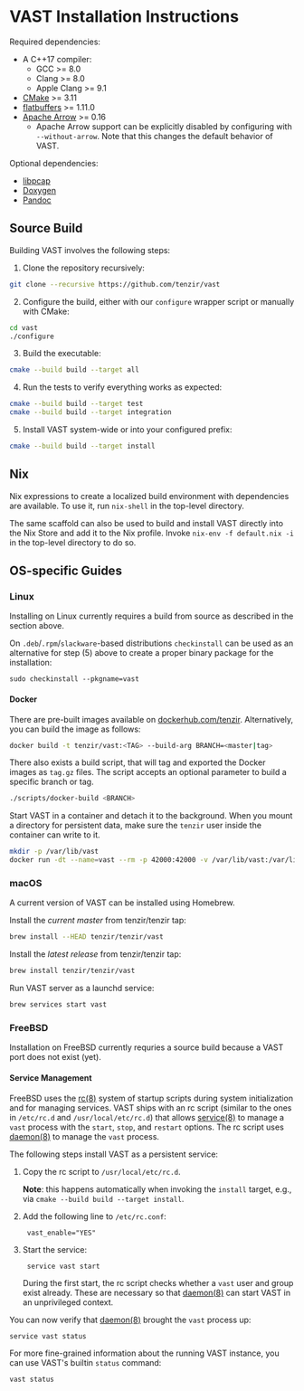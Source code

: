 VAST Installation Instructions
==============================

Required dependencies:

- A C++17 compiler:
  - GCC >= 8.0
  - Clang >= 8.0
  - Apple Clang >= 9.1
- [CMake](http://www.cmake.org) >= 3.11
- [flatbuffers](https://google.github.io/flatbuffers/) >= 1.11.0
- [Apache Arrow](https://arrow.apache.org/) >= 0.16
  - Apache Arrow support can be explicitly disabled by configuring with
    `--without-arrow`. Note that this changes the default behavior of VAST.

Optional dependencies:

- [libpcap](http://www.tcpdump.org)
- [Doxygen](http://www.doxygen.org)
- [Pandoc](https://github.com/jgm/pandoc)

## Source Build

Building VAST involves the following steps:

1. Clone the repository recursively:
  ```sh
  git clone --recursive https://github.com/tenzir/vast
  ```
2. Configure the build, either with our `configure` wrapper script or manually
   with CMake:
  ```sh
  cd vast
  ./configure
  ```
3. Build the executable:
  ```sh
  cmake --build build --target all
  ```
4. Run the tests to verify everything works as expected:
  ```sh
  cmake --build build --target test
  cmake --build build --target integration
  ```
5. Install VAST system-wide or into your configured prefix:
  ```sh
  cmake --build build --target install
  ```

## Nix

Nix expressions to create a localized build environment with dependencies are
available. To use it, run `nix-shell` in the top-level directory.

The same scaffold can also be used to build and install VAST directly into the
Nix Store and add it to the Nix profile. Invoke `nix-env -f default.nix -i`
in the top-level directory to do so.

## OS-specific Guides

### Linux

Installing on Linux currently requires a build from source as described in
the section above.

On `.deb`/`.rpm`/`slackware`-based distributions `checkinstall` can
be used as an alternative for step (5) above to create a proper
binary package for the installation:

    sudo checkinstall --pkgname=vast

#### Docker

There are pre-built images available on [dockerhub.com/tenzir](https://hub.docker.com/repository/docker/tenzir/vast).
Alternatively, you can build the image as follows:

```sh
docker build -t tenzir/vast:<TAG> --build-arg BRANCH=<master|tag>
```

There also exists a build script, that will tag and exported the Docker images
as `tag.gz` files. The script accepts an optional parameter to build a specific
branch or tag.

```sh
./scripts/docker-build <BRANCH>
```

Start VAST in a container and detach it to the background. When you mount a
directory for persistent data, make sure the `tenzir` user inside the container
can write to it.

```sh
mkdir -p /var/lib/vast
docker run -dt --name=vast --rm -p 42000:42000 -v /var/lib/vast:/var/lib/vast tenzir/vast:latest start
```

### macOS

A current version of VAST can be installed using Homebrew.

Install the *current master* from tenzir/tenzir tap:
```sh
brew install --HEAD tenzir/tenzir/vast
```

Install the *latest release* from tenzir/tenzir tap:
```sh
brew install tenzir/tenzir/vast
```

Run VAST server as a launchd service:
```sh
brew services start vast
```

### FreeBSD

Installation on FreeBSD currently requries a source build because a VAST port
does not exist (yet).

#### Service Management

FreeBSD uses the [rc(8)][rc] system of startup scripts during system
initialization and for managing services. VAST ships with an rc script
(similar to the ones in `/etc/rc.d` and `/usr/local/etc/rc.d`) that allows
[service(8)][service] to manage a `vast` process with the `start`, `stop`, and
`restart` options. The rc script uses [daemon(8)][daemon] to manage the `vast`
process.

The following steps install VAST as a persistent service:

1. Copy the rc script to `/usr/local/etc/rc.d`.

   **Note**: this happens automatically when invoking the `install` target,
   e.g., via `cmake --build build --target install`.

2. Add the following line to `/etc/rc.conf`:

        vast_enable="YES"

3. Start the service:

        service vast start

   During the first start, the rc script checks whether a `vast` user and
   group exist already. These are necessary so that [daemon(8)][daemon] can
   start VAST in an unprivileged context.

You can now verify that [daemon(8)][daemon] brought the `vast` process up:

    service vast status

For more fine-grained information about the running VAST instance, you can use
VAST's builtin `status` command:

    vast status


[rc]: https://www.freebsd.org/cgi/man.cgi?query=rc&sektion=8
[service]: https://www.freebsd.org/cgi/man.cgi?query=service&sektion=8
[daemon]: https://www.freebsd.org/cgi/man.cgi?query=daemon&sektion=8
